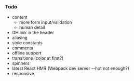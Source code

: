 ### Todo

* content
    * more form input/validation
    * human detail
* GH link in the header
* aliasing
* style constants
* comments
* offline support
* transitions (color at first?)
* spinners
* latest React HMR (Webpack dev server --hot not enough?)
* responsive
